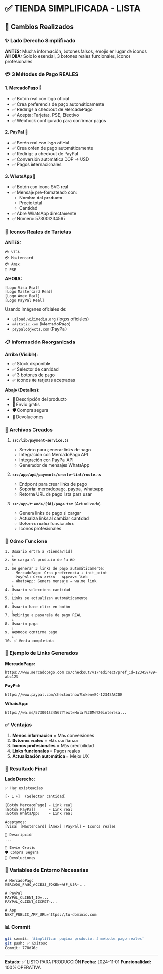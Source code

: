 # ✅ TIENDA SIMPLIFICADA - LISTA

## 🎯 Cambios Realizados

### ✨ Lado Derecho Simplificado

**ANTES:** Mucha información, botones falsos, emojis en lugar de iconos
**AHORA:** Solo lo esencial, 3 botones reales funcionales, iconos profesionales

### 💳 3 Métodos de Pago REALES

#### 1. **MercadoPago** 🔵
- ✅ Botón real con logo oficial
- ✅ Crea preferencia de pago automáticamente
- ✅ Redirige a checkout de MercadoPago
- ✅ Acepta: Tarjetas, PSE, Efectivo
- ✅ Webhook configurado para confirmar pagos

#### 2. **PayPal** 💙
- ✅ Botón real con logo oficial
- ✅ Crea orden de pago automáticamente
- ✅ Redirige a checkout de PayPal
- ✅ Conversión automática COP → USD
- ✅ Pagos internacionales

#### 3. **WhatsApp** 💚
- ✅ Botón con icono SVG real
- ✅ Mensaje pre-formateado con:
  - Nombre del producto
  - Precio total
  - Cantidad
- ✅ Abre WhatsApp directamente
- ✅ Número: 573001234567

### 🎨 Iconos Reales de Tarjetas

**ANTES:**
```
💳 VISA
💳 Mastercard
💳 Amex
🏦 PSE
```

**AHORA:**
```
[Logo Visa Real]
[Logo Mastercard Real]
[Logo Amex Real]
[Logo PayPal Real]
```

Usando imágenes oficiales de:
- `upload.wikimedia.org` (logos oficiales)
- `mlstatic.com` (MercadoPago)
- `paypalobjects.com` (PayPal)

### 📋 Información Reorganizada

**Arriba (Visible):**
- ✅ Stock disponible
- ✅ Selector de cantidad
- ✅ 3 botones de pago
- ✅ Iconos de tarjetas aceptadas

**Abajo (Detalles):**
- 📝 Descripción del producto
- 🚚 Envío gratis
- 🛡️ Compra segura
- 🔄 Devoluciones

### 🔧 Archivos Creados

1. **`src/lib/payment-service.ts`**
   - Servicio para generar links de pago
   - Integración con MercadoPago API
   - Integración con PayPal API
   - Generador de mensajes WhatsApp

2. **`src/app/api/payments/create-link/route.ts`**
   - Endpoint para crear links de pago
   - Soporta: mercadopago, paypal, whatsapp
   - Retorna URL de pago lista para usar

3. **`src/app/tienda/[id]/page.tsx`** (Actualizado)
   - Genera links de pago al cargar
   - Actualiza links al cambiar cantidad
   - Botones reales funcionales
   - Iconos profesionales

### 🚀 Cómo Funciona

```
1. Usuario entra a /tienda/[id]
   ↓
2. Se carga el producto de la BD
   ↓
3. Se generan 3 links de pago automáticamente:
   - MercadoPago: Crea preferencia → init_point
   - PayPal: Crea orden → approve link
   - WhatsApp: Genera mensaje → wa.me link
   ↓
4. Usuario selecciona cantidad
   ↓
5. Links se actualizan automáticamente
   ↓
6. Usuario hace click en botón
   ↓
7. Redirige a pasarela de pago REAL
   ↓
8. Usuario paga
   ↓
9. Webhook confirma pago
   ↓
10. ✅ Venta completada
```

### 📱 Ejemplo de Links Generados

**MercadoPago:**
```
https://www.mercadopago.com.co/checkout/v1/redirect?pref_id=123456789-abc123
```

**PayPal:**
```
https://www.paypal.com/checkoutnow?token=EC-12345ABCDE
```

**WhatsApp:**
```
https://wa.me/573001234567?text=Hola!%20Me%20interesa...
```

### ✅ Ventajas

1. **Menos información** = Más conversiones
2. **Botones reales** = Más confianza
3. **Iconos profesionales** = Más credibilidad
4. **Links funcionales** = Pagos reales
5. **Actualización automática** = Mejor UX

### 🎯 Resultado Final

**Lado Derecho:**
```
✅ Hay existencias

[- 1 +]  (Selector cantidad)

[Botón MercadoPago] ← Link real
[Botón PayPal]      ← Link real
[Botón WhatsApp]    ← Link real

Aceptamos:
[Visa] [Mastercard] [Amex] [PayPal] ← Iconos reales

📝 Descripción
...

🚚 Envío Gratis
🛡️ Compra Segura
🔄 Devoluciones
```

### 🔑 Variables de Entorno Necesarias

```env
# MercadoPago
MERCADO_PAGO_ACCESS_TOKEN=APP_USR-...

# PayPal
PAYPAL_CLIENT_ID=...
PAYPAL_CLIENT_SECRET=...

# App
NEXT_PUBLIC_APP_URL=https://tu-dominio.com
```

### 📊 Commit

```bash
git commit: "Simplificar pagina producto: 3 metodos pago reales"
git push: ✅ Exitoso
Commit: 778d76c
```

---

**Estado:** ✅ LISTO PARA PRODUCCIÓN
**Fecha:** 2024-11-01
**Funcionalidad:** 100% OPERATIVA

